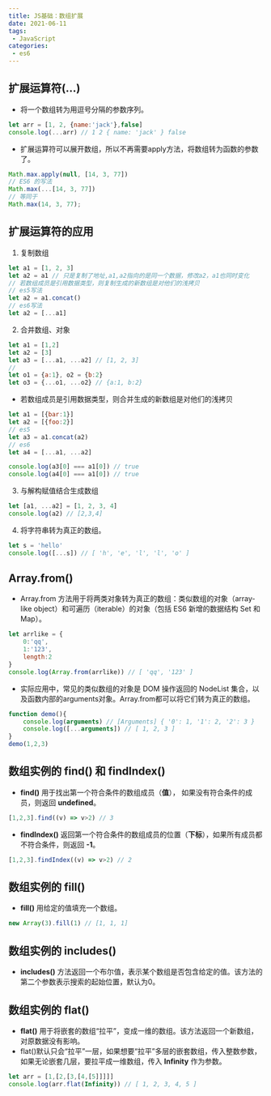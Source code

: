 ```yaml
---
title: JS基础：数组扩展
date: 2021-06-11
tags:
 - JavaScript
categories:
 - es6
---
```


## 扩展运算符(...)
- 将一个数组转为用逗号分隔的参数序列。
```js
let arr = [1, 2, {name:'jack'},false]
console.log(...arr) // 1 2 { name: 'jack' } false
```
- 扩展运算符可以展开数组，所以不再需要apply方法，将数组转为函数的参数了。
```js
Math.max.apply(null, [14, 3, 77])
// ES6 的写法
Math.max(...[14, 3, 77])
// 等同于
Math.max(14, 3, 77);
```
## 扩展运算符的应用
1. 复制数组
```js
let a1 = [1, 2, 3]
let a2 = a1 // 只是复制了地址,a1,a2指向的是同一个数据，修改a2，a1也同时变化
// 若数组成员是引用数据类型，则复制生成的新数组是对他们的浅拷贝
// es5写法
let a2 = a1.concat()
// es6写法
let a2 = [...a1]
```
2. 合并数组、对象
```js
let a1 = [1,2]
let a2 = [3]
let a3 = [...a1, ...a2] // [1, 2, 3]
//
let o1 = {a:1}, o2 = {b:2}
let o3 = {...o1, ...o2} // {a:1, b:2}
```
- 若数组成员是引用数据类型，则合并生成的新数组是对他们的浅拷贝
```js
let a1 = [{bar:1}]
let a2 = [{foo:2}]
// es5
let a3 = a1.concat(a2)
// es6
let a4 = [...a1, ...a2]

console.log(a3[0] === a1[0]) // true
console.log(a4[0] === a1[0]) // true
```
3. 与解构赋值结合生成数组
```js
let [a1, ...a2] = [1, 2, 3, 4]
console.log(a2) // [2,3,4]
```
4. 将字符串转为真正的数组。
```js
let s = 'hello'
console.log([...s]) // [ 'h', 'e', 'l', 'l', 'o' ]
```
## Array.from()
- Array.from 方法用于将两类对象转为真正的数组：类似数组的对象（array-like object）和可遍历（iterable）的对象（包括 ES6 新增的数据结构 Set 和 Map）。
```js
let arrlike = {
    0:'qq',
    1:'123',
    length:2
}
console.log(Array.from(arrlike)) // [ 'qq', '123' ]
```
- 实际应用中，常见的类似数组的对象是 DOM 操作返回的 NodeList 集合，以及函数内部的arguments对象。Array.from都可以将它们转为真正的数组。
```js
function demo(){
    console.log(arguments) // [Arguments] { '0': 1, '1': 2, '2': 3 }
    console.log([...arguments]) // [ 1, 2, 3 ]
}
demo(1,2,3)
```
## 数组实例的 find() 和 findIndex() 
- **find()** 用于找出第一个符合条件的数组成员（**值**）， 如果没有符合条件的成员，则返回 **undefined**。
```js
[1,2,3].find((v) => v>2) // 3 
```
- **findIndex()** 返回第一个符合条件的数组成员的位置（**下标**），如果所有成员都不符合条件，则返回 **-1**。
```js
[1,2,3].findIndex((v) => v>2) // 2 
```
## 数组实例的 fill()
- **fill()** 用给定的值填充一个数组。
```js
new Array(3).fill(1) // [1, 1, 1]
```
## 数组实例的 includes()
- **includes()** 方法返回一个布尔值，表示某个数组是否包含给定的值。该方法的第二个参数表示搜索的起始位置，默认为0。
## 数组实例的 flat()
- **flat()** 用于将嵌套的数组“拉平”，变成一维的数组。该方法返回一个新数组，对原数据没有影响。
- flat()默认只会“拉平”一层，如果想要“拉平”多层的嵌套数组，传入整数参数，如果无论嵌套几层，要拉平成一维数组，传入 **Infinity** 作为参数。
```js
let arr = [1,[2,[3,[4,[5]]]]]
console.log(arr.flat(Infinity)) // [ 1, 2, 3, 4, 5 ]
```